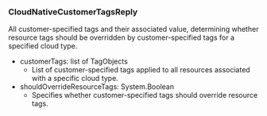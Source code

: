### CloudNativeCustomerTagsReply
All customer-specified tags and their associated value, determining whether resource tags should be overridden by customer-specified tags for a specified cloud type.

- customerTags: list of TagObjects
  - List of customer-specified tags applied to all resources associated with a specific cloud type.
- shouldOverrideResourceTags: System.Boolean
  - Specifies whether customer-specified tags should override resource tags.
